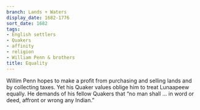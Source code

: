 ```yaml
---
branch: Lands + Waters
display_date: 1682-1776
sort_date: 1682
tags:
- English settlers
- Quakers
- affinity
- religion
- William Penn & brothers
title: Equality
---
```


Willim Penn hopes to make a profit from purchasing and selling lands and by collecting taxes. Yet his Quaker values oblige him to treat Lunaapeew equally. He demands of his fellow Quakers that “no man shall … in word or deed, affront or wrong any Indian.” 
